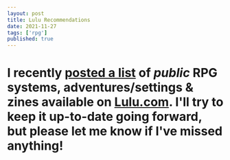 ```yaml
---
layout: post
title: Lulu Recommendations
date: 2021-11-27
tags: ['rpg']
published: true
---
```


# I recently [posted a list](/lulu-recommendations) of _public_ RPG systems, adventures/settings & zines available on [Lulu.com](https://www.lulu.com/search?adult_audience_rating=00&category=Games&language=eng&page=1&pageSize=100&project_type=PRINTED_BOOK&q=&sortBy=RELEVANCE). I'll try to keep it up-to-date going forward, but please let me know if I've missed anything!
